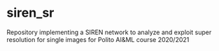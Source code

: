 # siren_sr
Repository implementing a SIREN network to analyze and exploit super resolution for single images for Polito AI&amp;ML course 2020/2021
